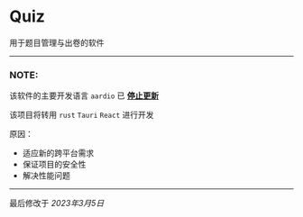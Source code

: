 # Quiz

用于题目管理与出卷的软件

---

### NOTE:

该软件的主要开发语言 `aardio` 已 [**停止更新**](https://mp.weixin.qq.com/s/V1Nz7HGv4ZDsWDAesBaPRw)

该项目将转用 `rust` `Tauri` `React` 进行开发

原因：
- 适应新的跨平台需求
- 保证项目的安全性
- 解决性能问题

---

最后修改于 *2023年3月5日*
